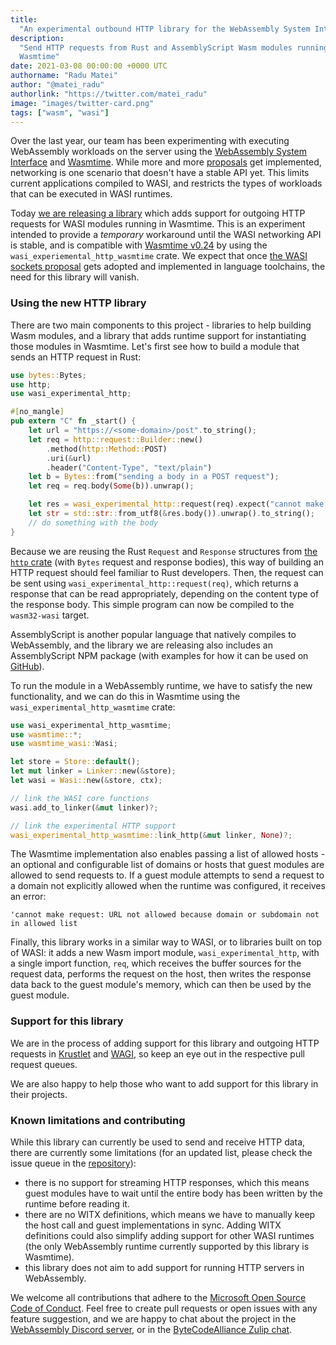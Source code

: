 ```yaml
---
title:
  "An experimental outbound HTTP library for the WebAssembly System Interface"
description:
  "Send HTTP requests from Rust and AssemblyScript Wasm modules running in
  Wasmtime"
date: 2021-03-08 00:00:00 +0000 UTC
authorname: "Radu Matei"
author: "@matei_radu"
authorlink: "https://twitter.com/matei_radu"
image: "images/twitter-card.png"
tags: ["wasm", "wasi"]
---
```


Over the last year, our team has been experimenting with executing WebAssembly
workloads on the server using the [WebAssembly System Interface][wasi] and
[Wasmtime][wasmtime]. While more and more [proposals][proposals] get
implemented, networking is one scenario that doesn't have a stable API yet. This
limits current applications compiled to WASI, and restricts the types of
workloads that can be executed in WASI runtimes.

Today [we are releasing a library][gh] which adds support for outgoing HTTP
requests for WASI modules running in Wasmtime. This is an experiment intended to
provide a _temporary_ workaround until the WASI networking API is stable, and is
compatible with [Wasmtime v0.24][24] by using the
`wasi_experiemental_http_wasmtime` crate. We expect that once [the WASI sockets
proposal][sockets-wip] gets adopted and implemented in language toolchains, the
need for this library will vanish.

### Using the new HTTP library

There are two main components to this project - libraries to help building Wasm
modules, and a library that adds runtime support for instantiating those modules
in Wasmtime. Let's first see how to build a module that sends an HTTP request in
Rust:

```rust
use bytes::Bytes;
use http;
use wasi_experimental_http;

#[no_mangle]
pub extern "C" fn _start() {
    let url = "https://<some-domain>/post".to_string();
    let req = http::request::Builder::new()
        .method(http::Method::POST)
        .uri(&url)
        .header("Content-Type", "text/plain")
    let b = Bytes::from("sending a body in a POST request");
    let req = req.body(Some(b)).unwrap();

    let res = wasi_experimental_http::request(req).expect("cannot make request");
    let str = std::str::from_utf8(&res.body()).unwrap().to_string();
    // do something with the body
}
```

Because we are reusing the Rust `Request` and `Response` structures from [the
`http` crate][rust-http] (with `Bytes` request and response bodies), this way of
building an HTTP request should feel familiar to Rust developers. Then, the
request can be sent using `wasi_experimental_http::request(req)`, which returns
a response that can be read appropriately, depending on the content type of the
response body. This simple program can now be compiled to the `wasm32-wasi`
target.

AssemblyScript is another popular language that natively compiles to
WebAssembly, and the library we are releasing also includes an AssemblyScript
NPM package (with examples for how it can be used on [GitHub][gh]).

To run the module in a WebAssembly runtime, we have to satisfy the new
functionality, and we can do this in Wasmtime using the
`wasi_experimental_http_wasmtime` crate:

```rust
use wasi_experimental_http_wasmtime;
use wasmtime::*;
use wasmtime_wasi::Wasi;

let store = Store::default();
let mut linker = Linker::new(&store);
let wasi = Wasi::new(&store, ctx);

// link the WASI core functions
wasi.add_to_linker(&mut linker)?;

// link the experimental HTTP support
wasi_experimental_http_wasmtime::link_http(&mut linker, None)?;
```

The Wasmtime implementation also enables passing a list of allowed hosts - an
optional and configurable list of domains or hosts that guest modules are
allowed to send requests to. If a guest module attempts to send a request to a
domain not explicitly allowed when the runtime was configured, it receives an
error:

```
'cannot make request: URL not allowed because domain or subdomain not in allowed list
```

Finally, this library works in a similar way to WASI, or to libraries built on
top of WASI: it adds a new Wasm import module, `wasi_experimental_http`, with a
single import function, `req`, which receives the buffer sources for the request
data, performs the request on the host, then writes the response data back to
the guest module's memory, which can then be used by the guest module.

### Support for this library

We are in the process of adding support for this library and outgoing HTTP
requests in [Krustlet][krustlet] and [WAGI][wagi], so keep an eye out in the
respective pull request queues.

We are also happy to help those who want to add support for this library in
their projects.

### Known limitations and contributing

While this library can currently be used to send and receive HTTP data, there
are currently some limitations (for an updated list, please check the issue
queue in the [repository][gh]):

- there is no support for streaming HTTP responses, which this means guest
  modules have to wait until the entire body has been written by the runtime
  before reading it.
- there are no WITX definitions, which means we have to manually keep the host
  call and guest implementations in sync. Adding WITX definitions could also
  simplify adding support for other WASI runtimes (the only WebAssembly runtime
  currently supported by this library is Wasmtime).
- this library does not aim to add support for running HTTP servers in
  WebAssembly.

We welcome all contributions that adhere to the [Microsoft Open Source Code of
Conduct][coc]. Feel free to create pull requests or open issues with any feature
suggestion, and we are happy to chat about the project in the [WebAssembly
Discord server][discord], or in the [ByteCodeAlliance Zulip chat][ba-zulip].

[proposals]: https://github.com/webassembly/proposals
[sockets-article]: https://radu-matei.com/blog/towards-sockets-networking-wasi/
[wasi]: https://wasi.dev/
[sockets-wip]: https://github.com/WebAssembly/WASI/pull/312
[wagi-outbound]: https://github.com/deislabs/wagi/issues/14
[wasmtime]: https://github.com/bytecodealliance/wasmtime
[gh]: https://github.com/deislabs/wasi-experimental-http
[rust-http]: https://crates.io/crates/http
[wasmtime]: https://github.com/bytecodealliance/wasmtime
[krustlet]: https://github.com/deislabs/krustlet
[wagi]: https://github.com/deislabs/wagi
[coc]: https://opensource.microsoft.com/codeofconduct/
[discord]: https://discordapp.com/invite/nEFErF8
[ba-zulip]: https://bytecodealliance.zulipchat.com/
[24]: https://github.com/bytecodealliance/wasmtime/releases/tag/v0.24.0

